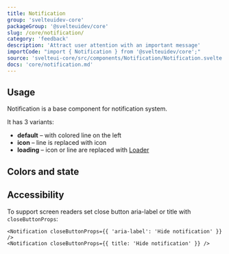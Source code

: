 ```yaml
---
title: Notification
group: 'svelteuidev-core'
packageGroup: '@svelteuidev/core'
slug: /core/notification/
category: 'feedback'
description: 'Attract user attention with an important message'
importCode: "import { Notification } from '@svelteuidev/core';"
source: 'svelteui-core/src/components/Notification/Notification.svelte'
docs: 'core/notification.md'
---
```


<script>
    import { Demo, NotificationDemos } from '@svelteuidev/demos';
</script>

## Usage

Notification is a base component for notification system.

It has 3 variants:

- **default** – with colored line on the left
- **icon** – line is replaced with icon
- **loading** – icon or line are replaced with [Loader](core/loader)

<Demo demo={NotificationDemos.usage} />

## Colors and state

<Demo demo={NotificationDemos.configurator} />

## Accessibility

To support screen readers set close button aria-label or title with `closeButtonProps`:

```svelte
<Notification closeButtonProps={{ 'aria-label': 'Hide notification' }} />
<Notification closeButtonProps={{ title: 'Hide notification' }} />
```
